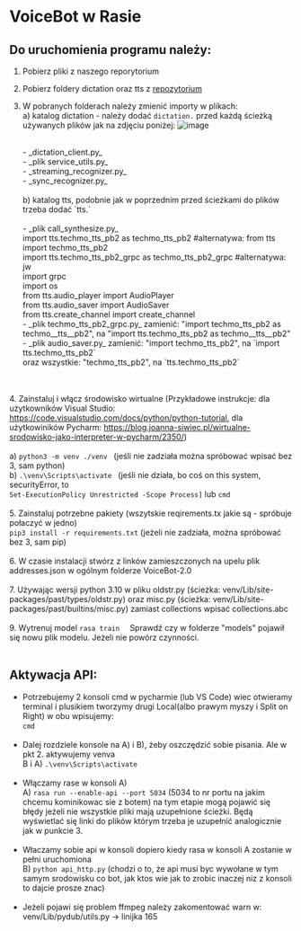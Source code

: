 # **VoiceBot w Rasie**

## Do uruchomienia programu należy:
1. Pobierz pliki z naszego reporytorium 
2. Pobierz foldery dictation oraz tts z [repozytorium](https://github.com/marcinwitkowski/tm-clients)
3. W pobranych folderach należy zmienić importy w plikach:
     <br>a) katalog dictation - należy dodać `dictation.` przed każdą ścieżką używanych plików jak na zdjęciu poniżej: 
     ![image](https://user-images.githubusercontent.com/84012463/210514571-3c30a804-36d4-4b9a-b983-3adc327ce78c.png)

    <br>
   - _dictation_client.py_
    <br>
   - _plik service_utils.py_
    <br>
   - _streaming_recognizer.py_
    <br>
   - _sync_recognizer.py_
    <br>
    <br>b) katalog tts, podobnie jak w poprzednim przed ścieżkami do plików trzeba dodać `tts.` 
    <br>
    <br> 
   -  _plik call_synthesize.py_
    <br> import tts.techmo_tts_pb2 as techmo_tts_pb2              #alternatywa: from tts import techmo_tts_pb2
    <br> import tts.techmo_tts_pb2_grpc as techmo_tts_pb2_grpc    #alternatywa: jw
    <br> import grpc
    <br> import os
    <br> from tts.audio_player import AudioPlayer
    <br> from tts.audio_saver import AudioSaver
    <br> from tts.create_channel import create_channel
    <br>
    - _plik techmo_tts_pb2_grpc.py_
	zamienić: "import techmo_tts_pb2 as techmo__tts__pb2", na "import tts.techmo_tts_pb2 as techmo__tts__pb2"
   <br>
    - _plik audio_saver.py_
	zamienić: "import techmo_tts_pb2", na `import tts.techmo_tts_pb2`
	<br>oraz wszystkie: "techmo_tts_pb2", na `tts.techmo_tts_pb2`
<br><br> 
4. Zainstaluj i włącz środowisko wirtualne (Przykładowe instrukcje: dla użytkowników Visual Studio:
https://code.visualstudio.com/docs/python/python-tutorial, dla użytkowiników Pycharm: https://blog.joanna-siwiec.pl/wirtualne-srodowisko-jako-interpreter-w-pycharm/2350/)
 <br>
 <br>a) `python3 -m venv ./venv `      (jeśli nie zadziała można spróbować wpisać bez 3, sam python)
 <br>b) `.\venv\Scripts\activate `      (jeśli nie działa, bo coś on this system, securityError, to      
`Set-ExecutionPolicy Unrestricted -Scope Process]` lub `cmd`
<br><br> 
5. Zainstaluj potrzebne pakiety (wszytskie reqirements.tx jakie są - spróbuje połaczyć w jedno)
	<br>`pip3 install -r requirements.txt` (jeżeli nie zadziała, można spróbować bez 3, sam pip)
<br><br> 
6. W czasie instalacji stwórz z linków zamieszczonych na upelu plik addresses.json w ogólnym folderze VoiceBot-2.0
<br><br>
7. Używając wersji python 3.10 w pliku oldstr.py (ścieżka: venv/Lib/site-packages/past/types/oldstr.py) oraz misc.py 
(ścieżka: venv/Lib/site-packages/past/builtins/misc.py) zamiast collections wpisać collections.abc
<br><br>
9. Wytrenuj model
	`rasa train  `
Sprawdź czy w folderze "models" pojawił się nowu plik modelu. Jeżeli nie powórz czynności.
<br><br> 
## Aktywacja API:
- Potrzebujemy 2 konsoli cmd w pycharmie (lub VS Code) wiec otwieramy terminal
   i plusikiem tworzymy drugi Local(albo prawym myszy i Split on Right) w obu wpisujemy:
    <br> `cmd`
 <br><br> 
- Dalej rozdziele konsole na A) i B), żeby oszczędzić sobie pisania. Ale w pkt 2. aktywujemy venva
    <br> B i A) `.\venv\Scripts\activate`
<br><br> 
- Włączamy rase w konsoli A)
  <br>  A) `rasa run --enable-api --port 5034`       (5034 to nr portu na jakim chcemu kominikowac sie z botem) 
  na tym etapie mogą pojawić się błędy jeżeli nie wszystkie pliki mają uzupełnione ścieżki. Będą wyświetlać się linki do plików którym trzeba je uzupełnić analogicznie jak w punkcie 3. 
<br><br> 
- Właczamy sobie api w konsoli dopiero kiedy rasa w konsoli A zostanie w pełni uruchomiona
   <br>B) `python api_http.py`                      (chodzi o to, że api musi byc wywołane w tym samym srodowisku co bot,
                                               jak ktos wie jak to zrobic inaczej niz z konsoli to dajcie prosze znac) 
<br><br> 
- Jeżeli pojawi się problem ffmpeg należy zakomentować warn w:
venv/Lib/pydub/utils.py -> linijka 165
